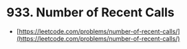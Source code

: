 # 933. Number of Recent Calls

- [https://leetcode.com/problems/number-of-recent-calls/](https://leetcode.com/problems/number-of-recent-calls/)
